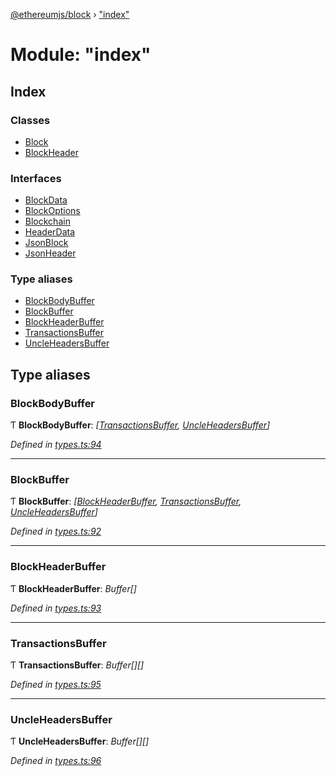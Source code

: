 [@ethereumjs/block](../README.md) › ["index"](_index_.md)

# Module: "index"

## Index

### Classes

* [Block](../classes/_index_.block.md)
* [BlockHeader](../classes/_index_.blockheader.md)

### Interfaces

* [BlockData](../interfaces/_index_.blockdata.md)
* [BlockOptions](../interfaces/_index_.blockoptions.md)
* [Blockchain](../interfaces/_index_.blockchain.md)
* [HeaderData](../interfaces/_index_.headerdata.md)
* [JsonBlock](../interfaces/_index_.jsonblock.md)
* [JsonHeader](../interfaces/_index_.jsonheader.md)

### Type aliases

* [BlockBodyBuffer](_index_.md#blockbodybuffer)
* [BlockBuffer](_index_.md#blockbuffer)
* [BlockHeaderBuffer](_index_.md#blockheaderbuffer)
* [TransactionsBuffer](_index_.md#transactionsbuffer)
* [UncleHeadersBuffer](_index_.md#uncleheadersbuffer)

## Type aliases

###  BlockBodyBuffer

Ƭ **BlockBodyBuffer**: *[[TransactionsBuffer](_index_.md#transactionsbuffer), [UncleHeadersBuffer](_index_.md#uncleheadersbuffer)]*

*Defined in [types.ts:94](https://github.com/ethereumjs/ethereumjs-vm/blob/master/packages/block/src/types.ts#L94)*

___

###  BlockBuffer

Ƭ **BlockBuffer**: *[[BlockHeaderBuffer](_index_.md#blockheaderbuffer), [TransactionsBuffer](_index_.md#transactionsbuffer), [UncleHeadersBuffer](_index_.md#uncleheadersbuffer)]*

*Defined in [types.ts:92](https://github.com/ethereumjs/ethereumjs-vm/blob/master/packages/block/src/types.ts#L92)*

___

###  BlockHeaderBuffer

Ƭ **BlockHeaderBuffer**: *Buffer[]*

*Defined in [types.ts:93](https://github.com/ethereumjs/ethereumjs-vm/blob/master/packages/block/src/types.ts#L93)*

___

###  TransactionsBuffer

Ƭ **TransactionsBuffer**: *Buffer[][]*

*Defined in [types.ts:95](https://github.com/ethereumjs/ethereumjs-vm/blob/master/packages/block/src/types.ts#L95)*

___

###  UncleHeadersBuffer

Ƭ **UncleHeadersBuffer**: *Buffer[][]*

*Defined in [types.ts:96](https://github.com/ethereumjs/ethereumjs-vm/blob/master/packages/block/src/types.ts#L96)*
